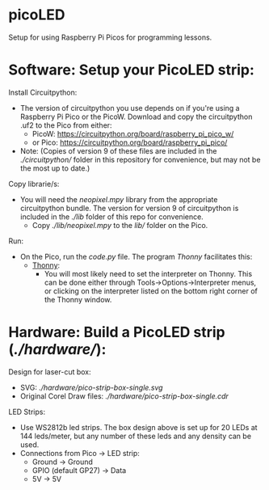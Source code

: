 # picoLED
Setup for using Raspberry Pi Picos for programming lessons.

# Software: Setup your PicoLED strip:

Install Circuitpython:
* The version of circuitpython you use depends on if you're using a Raspberry Pi Pico or the PicoW. Download and copy the circuitpython .uf2 to the Pico from either:
    * PicoW: https://circuitpython.org/board/raspberry_pi_pico_w/
    * or Pico: https://circuitpython.org/board/raspberry_pi_pico/
* Note: (Copies of version 9 of these files are included in the _./circuitpython/_ folder in this repository for convenience, but may not be the most up to date.)

Copy librarie/s:
* You will need the _neopixel.mpy_ library from the appropriate circuitpython bundle. The version for version 9 of circuitpython is included in the _./lib_ folder of this repo for convenience.
    * Copy _./lib/neopixel.mpy_ to the _lib/_ folder on the Pico. 

Run:
* On the Pico, run the _code.py_ file. The program _Thonny_ facilitates this:
    * [Thonny](https://thonny.org/): 
        * You will most likely need to set the interpreter on Thonny. This can be done either through Tools->Options->Interpreter menus, or clicking on the interpreter listed on the bottom right corner of the Thonny window.

# Hardware: Build a PicoLED strip (_./hardware/_):

Design for laser-cut box:
* SVG: _./hardware/pico-strip-box-single.svg_
* Original Corel Draw files: _./hardware/pico-strip-box-single.cdr_

LED Strips:
* Use WS2812b led strips. The box design above is set up for 20 LEDs at 144 leds/meter, but any number of these leds and any density can be used.
* Connections from Pico -> LED strip: 
    * Ground -> Ground
    * GPIO (default GP27) -> Data
    * 5V -> 5V
 